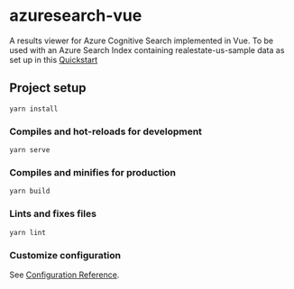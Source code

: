 # azuresearch-vue

A results viewer for Azure Cognitive Search implemented in Vue.
To be used with an Azure Search Index containing realestate-us-sample data as set up in this [Quickstart](https://docs.microsoft.com/en-us/azure/search/search-get-started-portal)

## Project setup
```
yarn install
```

### Compiles and hot-reloads for development
```
yarn serve
```

### Compiles and minifies for production
```
yarn build
```

### Lints and fixes files
```
yarn lint
```

### Customize configuration
See [Configuration Reference](https://cli.vuejs.org/config/).
